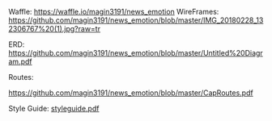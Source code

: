 Waffle:
https://waffle.io/magin3191/news_emotion
WireFrames:
https://github.com/magin3191/news_emotion/blob/master/IMG_20180228_132306767%20(1).jpg?raw=tr

ERD:
https://github.com/magin3191/news_emotion/blob/master/Untitled%20Diagram.pdf

Routes:

https://github.com/magin3191/news_emotion/blob/master/CapRoutes.pdf

Style Guide:
[styleguide.pdf](https://github.com/magin3191/news_emotion/files/1779137/styleguide.pdf)

